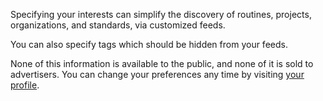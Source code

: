 Specifying your interests can simplify the discovery of routines, projects, organizations, and standards, via customized feeds.

You can also specify tags which should be hidden from your feeds.

None of this information is available to the public, and none of it is sold to advertisers. You can change your preferences any time by visiting [your profile](https://app.vrooli.com/profile).
